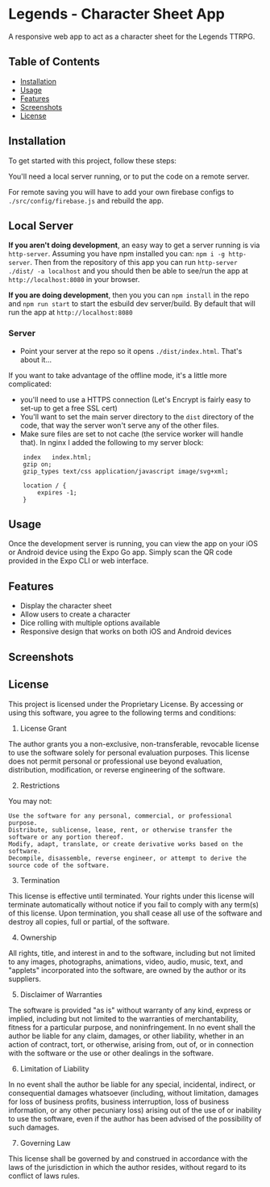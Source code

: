 # Legends - Character Sheet App

A responsive web app to act as a character sheet for the Legends TTRPG.

## Table of Contents

- [Installation](#installation)
- [Usage](#usage)
- [Features](#features)
- [Screenshots](#screenshots)
- [License](#license)

## Installation

To get started with this project, follow these steps:

You'll need a local server running, or to put the code on a remote server.

For remote saving you will have to add your own firebase configs to `./src/config/firebase.js`  and rebuild the app.

## Local Server

**If you aren't doing development**, an easy way to get a server running is via `http-server`. Assuming you have npm installed you can: `npm i -g http-server`. Then from the repository of this app you can run `http-server ./dist/ -a localhost` and you should then be able to see/run the app at `http://localhost:8080` in your browser.

**If you are doing development**, then you you can `npm install` in the repo and `npm run start` to start the esbuild dev server/build. By default that will run the app at `http://localhost:8080`

### Server

* Point your server at the repo so it opens `./dist/index.html`. That's about it...

If you want to take advantage of the offline mode, it's a little more complicated:
* you'll need to use a HTTPS connection (Let's Encrypt is fairly easy to set-up to get a free SSL cert)
* You'll want to set the main server directory to the `dist` directory of the code, that way the server won't serve any of the other files.
* Make sure files are set to not cache (the service worker will handle that). In nginx I added the following to my server block:
```
    index   index.html;
    gzip on;
    gzip_types text/css application/javascript image/svg+xml;

    location / {
        expires -1;
    }
```

## Usage

Once the development server is running, you can view the app on your iOS or Android device using the Expo Go app. Simply scan the QR code provided in the Expo CLI or web interface.

## Features

- Display the character sheet
- Allow users to create a character
- Dice rolling with multiple options available
- Responsive design that works on both iOS and Android devices

## Screenshots

<!-- ![Home Screen](path/to/screenshot1.png) -->
<!-- Soon... -->

## License

This project is licensed under the Proprietary License. By accessing or using this software, you agree to the following terms and conditions:

1. License Grant

The author grants you a non-exclusive, non-transferable, revocable license to use the software solely for personal evaluation purposes. This license does not permit personal or professional use beyond evaluation, distribution, modification, or reverse engineering of the software.

2. Restrictions

You may not:

    Use the software for any personal, commercial, or professional purpose.
    Distribute, sublicense, lease, rent, or otherwise transfer the software or any portion thereof.
    Modify, adapt, translate, or create derivative works based on the software.
    Decompile, disassemble, reverse engineer, or attempt to derive the source code of the software.

3. Termination

This license is effective until terminated. Your rights under this license will terminate automatically without notice if you fail to comply with any term(s) of this license. Upon termination, you shall cease all use of the software and destroy all copies, full or partial, of the software.

4. Ownership

All rights, title, and interest in and to the software, including but not limited to any images, photographs, animations, video, audio, music, text, and "applets" incorporated into the software, are owned by the author or its suppliers.

5. Disclaimer of Warranties

The software is provided "as is" without warranty of any kind, express or implied, including but not limited to the warranties of merchantability, fitness for a particular purpose, and noninfringement. In no event shall the author be liable for any claim, damages, or other liability, whether in an action of contract, tort, or otherwise, arising from, out of, or in connection with the software or the use or other dealings in the software.

6. Limitation of Liability

In no event shall the author be liable for any special, incidental, indirect, or consequential damages whatsoever (including, without limitation, damages for loss of business profits, business interruption, loss of business information, or any other pecuniary loss) arising out of the use of or inability to use the software, even if the author has been advised of the possibility of such damages.

7. Governing Law

This license shall be governed by and construed in accordance with the laws of the jurisdiction in which the author resides, without regard to its conflict of laws rules.